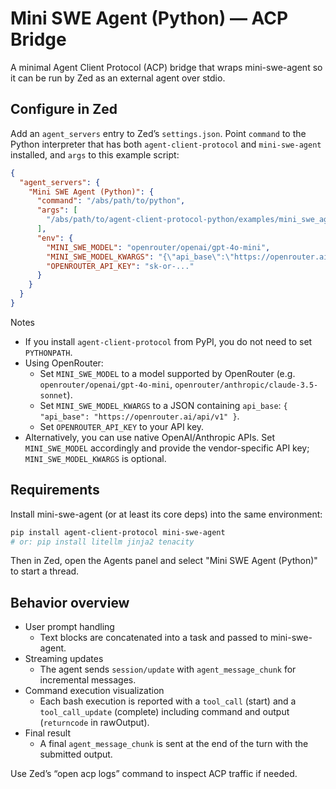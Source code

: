# Mini SWE Agent (Python) — ACP Bridge

A minimal Agent Client Protocol (ACP) bridge that wraps mini-swe-agent so it can be run by Zed as an external agent over stdio.

## Configure in Zed

Add an `agent_servers` entry to Zed’s `settings.json`. Point `command` to the Python interpreter that has both `agent-client-protocol` and `mini-swe-agent` installed, and `args` to this example script:

```json
{
  "agent_servers": {
    "Mini SWE Agent (Python)": {
      "command": "/abs/path/to/python",
      "args": [
        "/abs/path/to/agent-client-protocol-python/examples/mini_swe_agent/agent.py"
      ],
      "env": {
        "MINI_SWE_MODEL": "openrouter/openai/gpt-4o-mini",
        "MINI_SWE_MODEL_KWARGS": "{\"api_base\":\"https://openrouter.ai/api/v1\"}",
        "OPENROUTER_API_KEY": "sk-or-..."
      }
    }
  }
}
```

Notes
- If you install `agent-client-protocol` from PyPI, you do not need to set `PYTHONPATH`.
- Using OpenRouter:
  - Set `MINI_SWE_MODEL` to a model supported by OpenRouter (e.g. `openrouter/openai/gpt-4o-mini`, `openrouter/anthropic/claude-3.5-sonnet`).
  - Set `MINI_SWE_MODEL_KWARGS` to a JSON containing `api_base`: `{ "api_base": "https://openrouter.ai/api/v1" }`.
  - Set `OPENROUTER_API_KEY` to your API key.
- Alternatively, you can use native OpenAI/Anthropic APIs. Set `MINI_SWE_MODEL` accordingly and provide the vendor-specific API key; `MINI_SWE_MODEL_KWARGS` is optional.

## Requirements

Install mini-swe-agent (or at least its core deps) into the same environment:

```bash
pip install agent-client-protocol mini-swe-agent
# or: pip install litellm jinja2 tenacity
```

Then in Zed, open the Agents panel and select "Mini SWE Agent (Python)" to start a thread.

## Behavior overview

- User prompt handling
  - Text blocks are concatenated into a task and passed to mini-swe-agent.
- Streaming updates
  - The agent sends `session/update` with `agent_message_chunk` for incremental messages.
- Command execution visualization
  - Each bash execution is reported with a `tool_call` (start) and a `tool_call_update` (complete) including command and output (`returncode` in rawOutput).
- Final result
  - A final `agent_message_chunk` is sent at the end of the turn with the submitted output.

Use Zed’s “open acp logs” command to inspect ACP traffic if needed.
